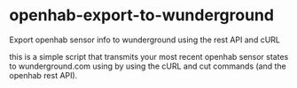 # openhab-export-to-wunderground
Export openhab sensor info to wunderground using the rest API and cURL

this is a simple script that transmits your most recent openhab sensor states to wunderground.com using by using the cURL and cut commands (and the openhab rest API).
